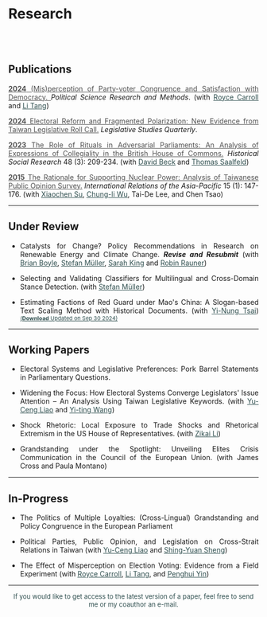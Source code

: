 # Research



<br/><br/>



<div style="text-align: left">

## Publications

<div style="text-align: justify">

<a href="https://www.cambridge.org/core/journals/political-science-research-and-methods/article/misperception-of-party-congruence-and-satisfaction-with-democracy/48E409867105FD3737126E6FA05F13ED" target="_blank" style="color: #515151;"> __2024__ (Mis)perception of Party-voter Congruence and Satisfaction with Democracy. </a> _Political Science Research and Methods_. (with <u><a href="#" style="color: #2F4F4F;">Royce Carroll</a></u> and <u><a href="https://sites.google.com/view/litang2020" style="color: #2F4F4F;">Li Tang</a></u>) <br>

<a href="https://onlinelibrary.wiley.com/doi/full/10.1111/lsq.12459" target="_blank" style="color: #515151;"> __2024__ Electoral Reform and Fragmented Polarization: New Evidence from Taiwan Legislative Roll Call.</a> _Legislative Studies Quarterly_. <br>

<a href="https://www.jstor.org/stable/27221360" target="_blank" style="color: #515151;"> __2023__ The Role of Rituals in Adversarial Parliaments: An Analysis of Expressions of Collegiality in the British House of Commons.</a> _Historical Social Research_ 48 (3): 209-234. (with <u><a href="https://www.uni-bamberg.de/comparpol/lehrstuhlteam/david-beck/" style="color: #2F4F4F;">David Beck</a></u> and <u><a href="https://www.uni-bamberg.de/vp-forschung/" style="color: #2F4F4F;">Thomas Saalfeld</a></u>) <br>

<a href="https://academic.oup.com/irap/article-abstract/15/1/147/2937074?redirectedFrom=fulltext" target="_blank" style="color: #515151;">__2015__ The Rationale for Supporting Nuclear Power: Analysis of Taiwanese Public Opinion Survey.</a> _International Relations of the Asia-Pacific_ 15 (1): 147-176. (with <u><a href="https://scholar.google.com/citations?user=RIYMCiwAAAAJ&hl=en" style="color: #2F4F4F;">Xiaochen Su</a></u>, <u><a href="https://www.ipsas.sinica.edu.tw/en/研究人員/吳重禮/" style="color: #2F4F4F;">Chung-li Wu</a></u>, Tai-De Lee, and Chen Tsao) <br>

</div>

---

## Under Review

<div style="text-align: justify">

- Catalysts for Change? Policy Recommendations in Research on Renewable Energy and Climate Change. ___Revise and Resubmit___ (with <u><a href="https://brianpaulboyle.com" style="color: #2F4F4F;">Brian Boyle</a></u>, 
<u><a href="https://muellerstefan.net" style="color: #2F4F4F;">Stefan Müller</a></u>, <u><a href="https://sarahaking.net" style="color: #2F4F4F;">Sarah King</a></u> and <u><a href="https://robinrauner.com" style="color: #2F4F4F;">Robin Rauner</a></u>)<br>

- Selecting and Validating Classifiers for Multilingual and Cross-Domain Stance Detection. (with <u><a href="https://muellerstefan.net" style="color: #2F4F4F;">Stefan Müller</a></u>) <br>

- Estimating Factions of Red Guard under Mao's China: A Slogan-based Text Scaling Method with Historical Documents. (with <u><a href="https://www.ipsas.sinica.edu.tw/wp-content/uploads/2023/03/蔡儀儂CV_202303-1-1.pdf" style="color: #2F4F4F;">Yi-Nung Tsai</a></u>) <span style="font-size: 11px;"> 
  <a href="https://www.dropbox.com/scl/fi/qgnvl3w1y5hbsaq168blb/Estimating_Factions_of_Red_Guard_under_Mao_s_China.pdf?rlkey=c6bxr3o3di34vooivgjb2blcf&st=b6d03vmv&dl=0" 
     style="color: #2F4F4F;" target="_blank">
    (__Download__ Updated on Sep 30 2024)
  </a>
   

</span>

</div>

---

## Working Papers

<div style="text-align: justify">

- Electoral Systems and Legislative Preferences: Pork Barrel Statements in Parliamentary Questions. <br>

- Widening the Focus: How Electoral Systems Converge Legislators' Issue Attention – An Analysis Using Taiwan Legislative Keywords. (with <u><a href="https://sites.google.com/view/calvin-yuceng-liao/home" style="color: #2F4F4F;">Yu-Ceng Liao</a></u> and <u><a href="https://yitingw.com" style="color: #2F4F4F;">Yi-ting Wang</a></u>) <br>

- Shock Rhetoric: Local Exposure to Trade Shocks and Rhetorical Extremism in the US House of Representatives. (with <a href="https://www.zikai.li" style="color: #2F4F4F;"><u>Zikai Li</u></a>) <br>

- Grandstanding under the Spotlight: Unveiling Elites Crisis Communication in the Council of the European Union.  (with James Cross and Paula Montano) <br>

</div>

---

## In-Progress

<div style="text-align: justify">

- The Politics of Multiple Loyalties: (Cross-Lingual) Grandstanding and Policy Congruence in the European Parliament <br>

- Political Parties, Public Opinion, and Legislation on Cross-Strait Relations in Taiwan (with <u><a href="https://sites.google.com/view/calvin-yuceng-liao/home" style="color: #2F4F4F;">Yu-Ceng Liao</a></u> and <u><a href="https://politics.nccu.edu.tw/PageStaffing/Detail?fid=5227&id=1517" style="color: #2F4F4F;">Shing-Yuan Sheng</a></u>) <br>

- The Effect of Misperception on Election Voting: Evidence from a Field Experiment (with <u><a href="#" style="color: #2F4F4F;">Royce Carroll</a></u>, <u><a href="https://sites.google.com/view/litang2020" style="color: #2F4F4F;">Li Tang</a></u>, and <u><a href="https://sites.google.com/site/yinpenghui2008/home" style="color: #2F4F4F;">Penghui Yin</a></u>) 
    
---


<div style="text-align: center">
    <a href="#" target="_blank" style="color: blue;"> </a>  
    <span style="font-size: small; color: #2F4F4F;"> If you would like to get access to the latest version of a paper, feel free to send me or my coauthor an e-mail. </span>
</div>

</div>

